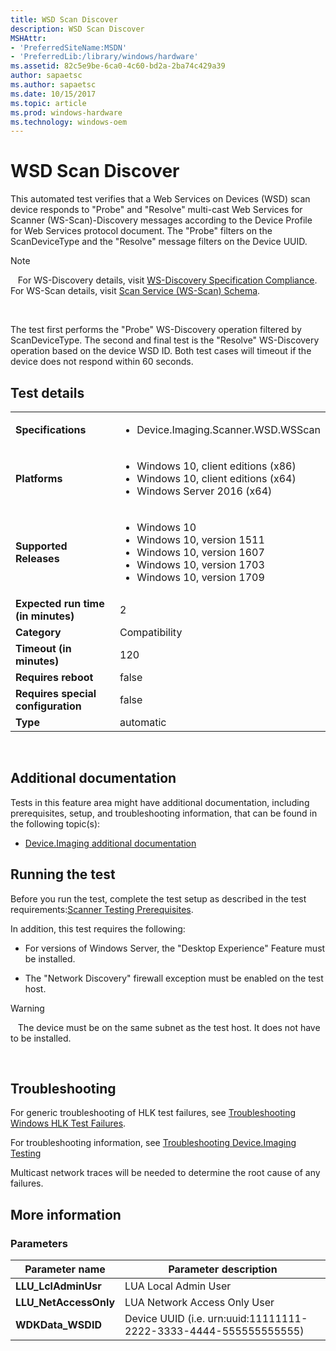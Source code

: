 ```yaml
---
title: WSD Scan Discover
description: WSD Scan Discover
MSHAttr:
- 'PreferredSiteName:MSDN'
- 'PreferredLib:/library/windows/hardware'
ms.assetid: 82c5e9be-6ca0-4c60-bd2a-2ba74c429a39
author: sapaetsc
ms.author: sapaetsc
ms.date: 10/15/2017
ms.topic: article
ms.prod: windows-hardware
ms.technology: windows-oem
---
```


# <span id="p_hlk_test.0cbb5c67-6f41-460d-846e-210bf2163921"></span>WSD Scan Discover


This automated test verifies that a Web Services on Devices (WSD) scan device responds to "Probe" and "Resolve" multi-cast Web Services for Scanner (WS-Scan)-Discovery messages according to the Device Profile for Web Services protocol document. The "Probe" filters on the ScanDeviceType and the "Resolve" message filters on the Device UUID.

>[!NOTE]
>  
For WS-Discovery details, visit [WS-Discovery Specification Compliance](http://go.microsoft.com/fwlink/p/?LinkId=232675). For WS-Scan details, visit [Scan Service (WS-Scan) Schema](http://go.microsoft.com/fwlink/p/?LinkId=232676).

 

The test first performs the "Probe" WS-Discovery operation filtered by ScanDeviceType. The second and final test is the "Resolve" WS-Discovery operation based on the device WSD ID. Both test cases will timeout if the device does not respond within 60 seconds.

## Test details
|||
|---|---|
| **Specifications**  | <ul><li>Device.Imaging.Scanner.WSD.WSScan</li></ul> |  
| **Platforms**   | <ul><li>Windows 10, client editions (x86)</li><li>Windows 10, client editions (x64)</li><li>Windows Server 2016 (x64)</li></ul> |
| **Supported Releases** | <ul><li>Windows 10</li><li>Windows 10, version 1511</li><li>Windows 10, version 1607</li><li>Windows 10, version 1703</li><li>Windows 10, version 1709</li></ul> |
|**Expected run time (in minutes)**| 2 |
|**Category**| Compatibility |
|**Timeout (in minutes)**| 120 |
|**Requires reboot**| false |
|**Requires special configuration**| false |
|**Type**| automatic |

 

## <span id="Additional_documentation"></span><span id="additional_documentation"></span><span id="ADDITIONAL_DOCUMENTATION"></span>Additional documentation


Tests in this feature area might have additional documentation, including prerequisites, setup, and troubleshooting information, that can be found in the following topic(s):

-   [Device.Imaging additional documentation](device-imaging-additional-documentation.md)

## <span id="Running_the_test"></span><span id="running_the_test"></span><span id="RUNNING_THE_TEST"></span>Running the test


Before you run the test, complete the test setup as described in the test requirements:[Scanner Testing Prerequisites](scanner-testing-prerequisites.md).

In addition, this test requires the following:

-   For versions of Windows Server, the "Desktop Experience" Feature must be installed.

-   The "Network Discovery" firewall exception must be enabled on the test host.

>[!WARNING]
>  
The device must be on the same subnet as the test host. It does not have to be installed.

 

## <span id="Troubleshooting"></span><span id="troubleshooting"></span><span id="TROUBLESHOOTING"></span>Troubleshooting


For generic troubleshooting of HLK test failures, see [Troubleshooting Windows HLK Test Failures](..\user\troubleshooting-windows-hlk-test-failures.md).

For troubleshooting information, see [Troubleshooting Device.Imaging Testing](troubleshooting-deviceimaging-testing.md)

Multicast network traces will be needed to determine the root cause of any failures.

## <span id="More_information"></span><span id="more_information"></span><span id="MORE_INFORMATION"></span>More information


### <span id="Parameters"></span><span id="parameters"></span><span id="PARAMETERS"></span>Parameters

| Parameter name         | Parameter description                                            |
|------------------------|------------------------------------------------------------------|
| **LLU\_LclAdminUsr**   | LUA Local Admin User                                             |
| **LLU\_NetAccessOnly** | LUA Network Access Only User                                     |
| **WDKData\_WSDID**     | Device UUID (i.e. urn:uuid:11111111-2222-3333-4444-555555555555) |

 

 

 






